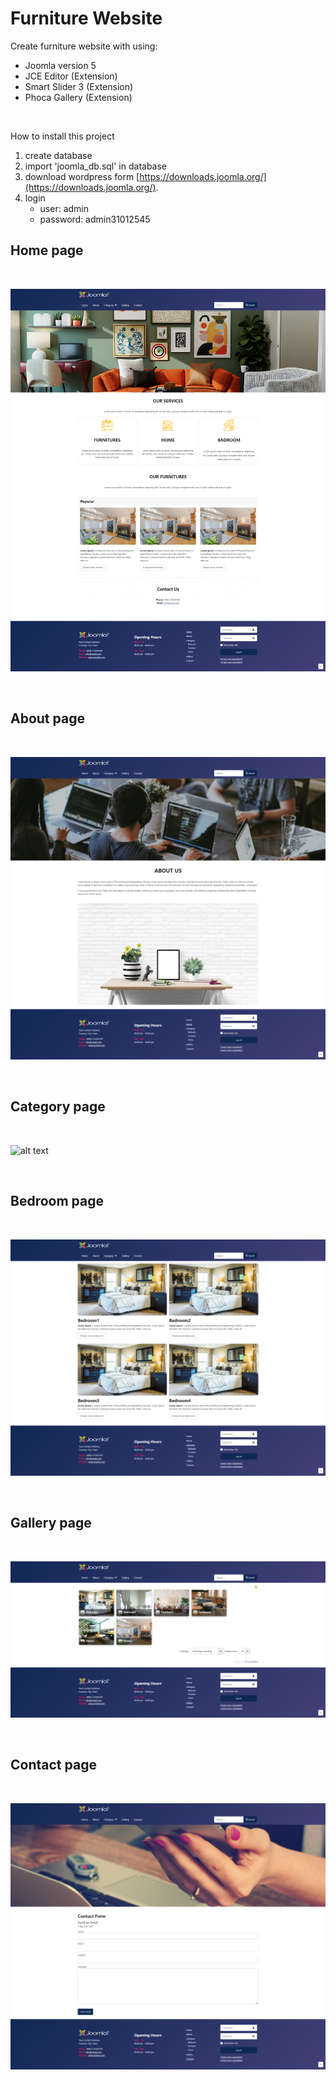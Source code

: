 # Furniture Website

Create furniture website with using:

- Joomla version 5
- JCE Editor (Extension)
- Smart Slider 3 (Extension)
- Phoca Gallery (Extension)

<br>

How to install this project

1. create database
2. import 'joomla_db.sql' in database
3. download wordpress form [https://downloads.joomla.org/](https://downloads.joomla.org/).
4. login
   - user: admin
   - password: admin31012545

## Home page
<br>

![alt text](img_pages/home.png)

<br>

## About page
<br>

![alt text](img_pages/about.png)

<br>

## Category page
<br>

![alt text](img_pages/category.png)

<br>

## Bedroom page
<br>

![alt text](img_pages/bedroom.png)

<br>

## Gallery page
<br>

![alt text](img_pages/gallery.png)

<br>

## Contact page
<br>

![alt text](img_pages/contact.png)

